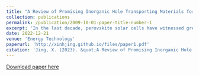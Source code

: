 ```yaml
---
title: "A Review of Promising Inorganic Hole Transporting Materials for Perovskite Solar Cells, Energy Technology"
collection: publications
permalink: /publication/2009-10-01-paper-title-number-1
excerpt: 'In the last decade, perovskite solar cells have witnessed great progress with a certified photoelectric conversion efficiency of 25.7%, which is comparable to single-crystal silicon solar cells, but the stability issue still restricts commercialization. As a solution to stability improvement, inorganic hole transport materials (HTMs) are widely studied due to their excellent stability compared to traditional organic HTMs, as well as low fabrication cost and high conductivity. Herein, the intrinsic properties of widely studied inorganic p-type materials for HTMs, their fabrication methods, and the progress that has been made with them are summarized. In addition, the cost of various inorganic HTMs is also discussed.'
date: 2022-12-21
venue: 'Energy Technology'
paperurl: 'http://xinhjing.github.io/files/paper1.pdf'
citation: 'Jing, X. (2023). &quot;A Review of Promising Inorganic Hole Transporting Materials for Perovskite Solar Cells, Energy Technology.&quot; <i>Energy Technology</i>. 11: 2201005.'
---
```

<!-- This paper is about the number 1. The number 2 is left for future work. -->

[Download paper here](http://xinhjing.github.io/xinjing/files/paper1.pdf)

<!-- Recommended citation: Your Name, You. (2009). "Paper Title Number 1." <i>Journal 1</i>. 1(1). -->
